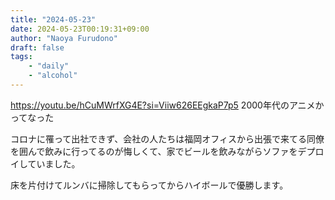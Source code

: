 ```yaml
---
title: "2024-05-23"
date: 2024-05-23T00:19:31+09:00
author: "Naoya Furudono"
draft: false
tags:
    - "daily"
    - "alcohol"
---
```


https://youtu.be/hCuMWrfXG4E?si=Viiw626EEgkaP7p5
2000年代のアニメかってなった

コロナに罹って出社できず、会社の人たちは福岡オフィスから出張で来てる同僚を囲んで飲みに行ってるのが悔しくて、家でビールを飲みながらソファをデプロイしていました。

床を片付けてルンバに掃除してもらってからハイボールで優勝します。

